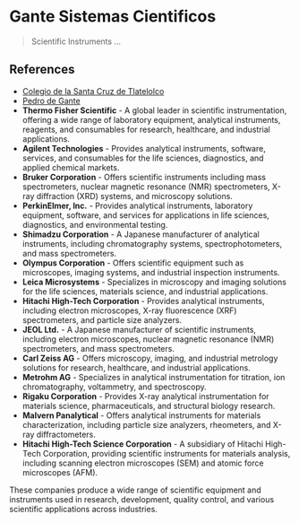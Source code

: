 # Gante Sistemas Cientificos

> Scientific Instruments …
> 

## References

- [Colegio de la Santa Cruz de Tlatelolco](https://es.wikipedia.org/wiki/Colegio_de_la_Santa_Cruz_de_Tlatelolco)
- [Pedro de Gante](https://es.wikipedia.org/wiki/Pedro_de_Gante)
- **Thermo Fisher Scientific** - A global leader in scientific instrumentation, offering a wide range of laboratory equipment, analytical instruments, reagents, and consumables for research, healthcare, and industrial applications.
- **Agilent Technologies** - Provides analytical instruments, software, services, and consumables for the life sciences, diagnostics, and applied chemical markets.
- **Bruker Corporation** - Offers scientific instruments including mass spectrometers, nuclear magnetic resonance (NMR) spectrometers, X-ray diffraction (XRD) systems, and microscopy solutions.
- **PerkinElmer, Inc.** - Provides analytical instruments, laboratory equipment, software, and services for applications in life sciences, diagnostics, and environmental testing.
- **Shimadzu Corporation** - A Japanese manufacturer of analytical instruments, including chromatography systems, spectrophotometers, and mass spectrometers.
- **Olympus Corporation** - Offers scientific equipment such as microscopes, imaging systems, and industrial inspection instruments.
- **Leica Microsystems** - Specializes in microscopy and imaging solutions for the life sciences, materials science, and industrial applications.
- **Hitachi High-Tech Corporation** - Provides analytical instruments, including electron microscopes, X-ray fluorescence (XRF) spectrometers, and particle size analyzers.
- **JEOL Ltd.** - A Japanese manufacturer of scientific instruments, including electron microscopes, nuclear magnetic resonance (NMR) spectrometers, and mass spectrometers.
- **Carl Zeiss AG** - Offers microscopy, imaging, and industrial metrology solutions for research, healthcare, and industrial applications.
- **Metrohm AG** - Specializes in analytical instrumentation for titration, ion chromatography, voltammetry, and spectroscopy.
- **Rigaku Corporation** - Provides X-ray analytical instrumentation for materials science, pharmaceuticals, and structural biology research.
- **Malvern Panalytical** - Offers analytical instruments for materials characterization, including particle size analyzers, rheometers, and X-ray diffractometers.
- **Hitachi High-Tech Science Corporation** - A subsidiary of Hitachi High-Tech Corporation, providing scientific instruments for materials analysis, including scanning electron microscopes (SEM) and atomic force microscopes (AFM).

These companies produce a wide range of scientific equipment and instruments used in research, development, quality control, and various scientific applications across industries.